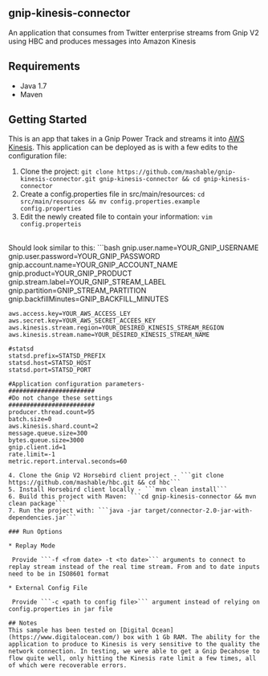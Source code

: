 ## gnip-kinesis-connector

An application that consumes from Twitter enterprise streams from Gnip V2 using HBC and produces messages into Amazon Kinesis

## Requirements
* Java 1.7
* Maven

## Getting Started

This is an app that takes in a Gnip Power Track and streams it into [AWS Kinesis](http://aws.amazon.com/kinesis/). This application can be deployed as is with a few edits to the configuration file:

  1. Clone the project: ```git clone https://github.com/mashable/gnip-kinesis-connector.git gnip-kinesis-connector && cd gnip-kinesis-connector```
  2. Create a config.properties file in src/main/resources: ```cd src/main/resources && mv config.properties.example config.properties```
  3. Edit the newly created file to contain your information: ```vim config.properteis```
  </br>
  Should look similar to this:
  ```bash
    gnip.user.name=YOUR_GNIP_USERNAME
    gnip.user.password=YOUR_GNIP_PASSWORD
    gnip.account.name=YOUR_GNIP_ACCOUNT_NAME
    gnip.product=YOUR_GNIP_PRODUCT
    gnip.stream.label=YOUR_GNIP_STREAM_LABEL
    gnip.partition=GNIP_STREAM_PARTITION
    gnip.backfillMinutes=GNIP_BACKFILL_MINUTES

    aws.access.key=YOUR_AWS_ACCESS_LEY
    aws.secret.key=YOUR_AWS_SECRET_ACCEES_KEY
    aws.kinesis.stream.region=YOUR_DESIRED_KINESIS_STREAM_REGION
    aws.kinesis.stream.name=YOUR_DESIRED_KINESIS_STREAM_NAME

    #statsd
    statsd.prefix=STATSD_PREFIX
    statsd.host=STATSD_HOST
    statsd.port=STATSD_PORT

    #Application configuration parameters-
    ########################
    #Do not change these settings
    ########################
    producer.thread.count=95
    batch.size=0
    aws.kinesis.shard.count=2
    message.queue.size=300
    bytes.queue.size=3000
    gnip.client.id=1
    rate.limit=-1
    metric.report.interval.seconds=60
  ```
  4. Clone the Gnip V2 Horsebird client project - ```git clone https://github.com/mashable/hbc.git && cd hbc```
  5. Install Horsebird client locally - ```mvn clean install```
  6. Build this project with Maven: ```cd gnip-kinesis-connector && mvn clean package```
  7. Run the project with: ```java -jar target/connector-2.0-jar-with-dependencies.jar```

### Run Options

 * Replay Mode

   Provide ```-f <from date> -t <to date>``` arguments to connect to replay stream instead of the real time stream. From and to date inputs need to be in ISO8601 format

 * External Config File

   Provide ```-c <path to config file>``` argument instead of relying on config.properties in jar file 

## Notes
This sample has been tested on [Digital Ocean](https://www.digitalocean.com/) box with 1 Gb RAM. The ability for the application to produce to Kinesis is very sensitive to the quality the network connection. In testing, we were able to get a Gnip Decahose to flow quite well, only hitting the Kinesis rate limit a few times, all of which were recoverable errors.
